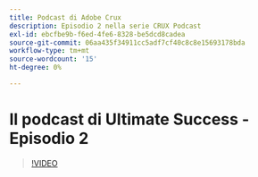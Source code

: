 ```yaml
---
title: Podcast di Adobe Crux
description: Episodio 2 nella serie CRUX Podcast
exl-id: ebcfbe9b-f6ed-4fe6-8328-be5dcd8cadea
source-git-commit: 06aa435f34911cc5adf7cf40c8c8e15693178bda
workflow-type: tm+mt
source-wordcount: '15'
ht-degree: 0%

---
```


# Il podcast di Ultimate Success - Episodio 2

>[!VIDEO](https://video.tv.adobe.com/v/3428674?quality=12learn=on)
